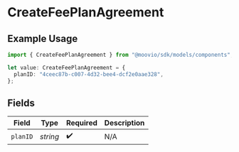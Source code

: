# CreateFeePlanAgreement

## Example Usage

```typescript
import { CreateFeePlanAgreement } from "@moovio/sdk/models/components";

let value: CreateFeePlanAgreement = {
  planID: "4ceec87b-c007-4d32-bee4-dcf2e0aae328",
};
```

## Fields

| Field              | Type               | Required           | Description        |
| ------------------ | ------------------ | ------------------ | ------------------ |
| `planID`           | *string*           | :heavy_check_mark: | N/A                |